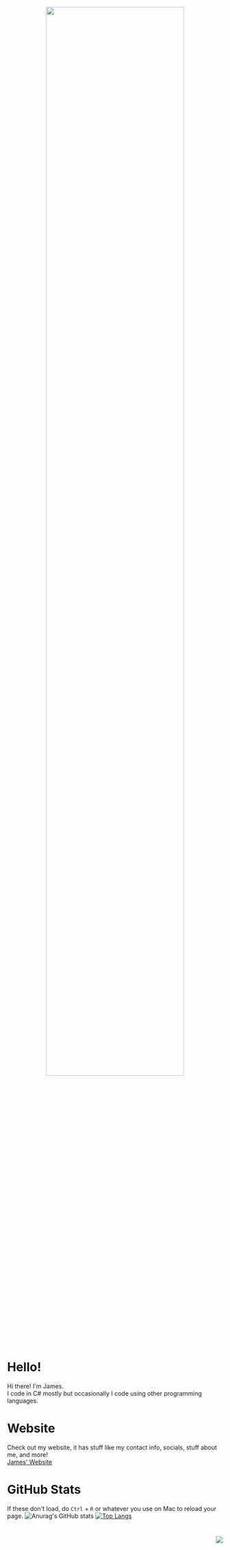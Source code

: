 <p align="center">
  <img src="https://raw.githubusercontent.com/spareyogurt/spareyogurt/main/banner.png" style="width: 80%;"/>
</p>

# Hello!
Hi there! I'm James.<br>
I code in C# mostly but occasionally I code using other programming languages.
# Website
Check out my website, it has stuff like my contact info, socials, stuff about me, and more!<br>
[James' Website](https://spareyogurt.github.io)
# GitHub Stats
If these don't load, do `Ctrl` + `R` or whatever you use on Mac to reload your page.
![Anurag's GitHub stats](https://github-readme-stats.vercel.app/api?username=spareyogurt&show=reviews,discussions_started,discussions_answered,prs_merged,prs_merged_percentage&show_icons=true&theme=transparent)
[![Top Langs](https://github-readme-stats.vercel.app/api/top-langs/?username=spareyogurt&layout=pie&show_icons=true&theme=transparent)](https://github.com/anuraghazra/github-readme-stats)
#
<p align="right">
  <img src="https://raw.githubusercontent.com/spareyogurt/spareyogurt/main/sit.png" />
</p>
